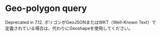 # Geo-polygon query
Deprecated in 7.12.
ポリゴンがGeoJSONまたはWKT（Well-Known Text）で定義されている場合は、代わりにGeoshapeを使用してください。
